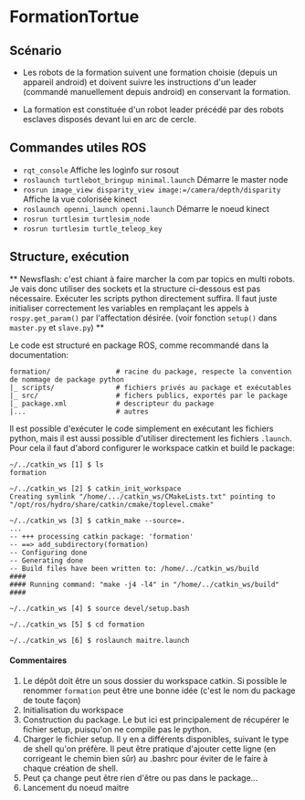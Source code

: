 FormationTortue
===============

## Scénario

- Les robots de la formation suivent une formation choisie (depuis un appareil android) et doivent suivre les instructions d'un leader (commandé manuellement depuis android) en conservant la formation.

- La formation est constituée d'un robot leader précédé par des robots esclaves disposés devant lui en arc de cercle.


## Commandes utiles ROS

* `rqt_console` Affiche les loginfo sur rosout
* `roslaunch turtlebot_bringup minimal.launch` Démarre le master node
* `rosrun image_view disparity_view image:=/camera/depth/disparity` Affiche la vue colorisée kinect
* `roslaunch openni_launch openni.launch` Démarre le noeud kinect
* `rosrun turtlesim turtlesim_node`
* `rosrun turtlesim turtle_teleop_key`

## Structure, exécution

** Newsflash: c'est chiant à faire marcher la com par topics en multi robots. Je vais donc utiliser des sockets et la structure ci-dessous est pas nécessaire. Exécuter les scripts python directement suffira. Il faut juste initialiser
correctement les variables en remplaçant les appels à `rospy.get_param()` par l'affectation désirée. (voir fonction `setup()` dans `master.py` et `slave.py`) **

Le code est structuré en package ROS, comme recommandé dans la documentation:

```
formation/                # racine du package, respecte la convention de nommage de package python
|_ scripts/               # fichiers privés au package et exécutables
|_ src/                   # fichers publics, exportés par le package
|_ package.xml            # descripteur du package
|...                      # autres
```

Il est possible d'exécuter le code simplement en exécutant les fichiers python, mais il est aussi possible d'utiliser directement les fichiers `.launch`. Pour cela il faut d'abord configurer le workspace catkin et build le package:

```
~/../catkin_ws [1] $ ls
formation

~/../catkin_ws [2] $ catkin_init_workspace
Creating symlink "/home/.../catkin_ws/CMakeLists.txt" pointing to "/opt/ros/hydro/share/catkin/cmake/toplevel.cmake"

~/../catkin_ws [3] $ catkin_make --source=.
...
-- +++ processing catkin package: 'formation'
-- ==> add_subdirectory(formation)
-- Configuring done
-- Generating done
-- Build files have been written to: /home/../catkin_ws/build
####
#### Running command: "make -j4 -l4" in "/home/../catkin_ws/build"
####

~/../catkin_ws [4] $ source devel/setup.bash

~/../catkin_ws [5] $ cd formation

~/../catkin_ws [6] $ roslaunch maitre.launch

```

#### Commentaires

1. Le dépôt doit être un sous dossier du workspace catkin. Si possible le renommer `formation` peut être une bonne idée (c'est le nom du package de toute façon)
2. Initialisation du workspace
3. Construction du package. Le but ici est principalement de récupérer le fichier setup, puisqu'on ne compile pas le python.
4. Charger le fichier setup. Il y en a différents disponibles, suivant le type de shell qu'on préfère. Il peut être pratique d'ajouter cette ligne (en corrigeant le chemin bien sûr) au .bashrc pour éviter de le faire à chaque création de shell.
5. Peut ça change peut être rien d'être ou pas dans le package...
6. Lancement du noeud maitre